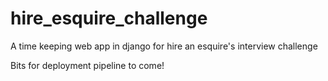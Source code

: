 # hire_esquire_challenge

A time keeping web app in django for hire an esquire's interview challenge

Bits for deployment pipeline to come!
